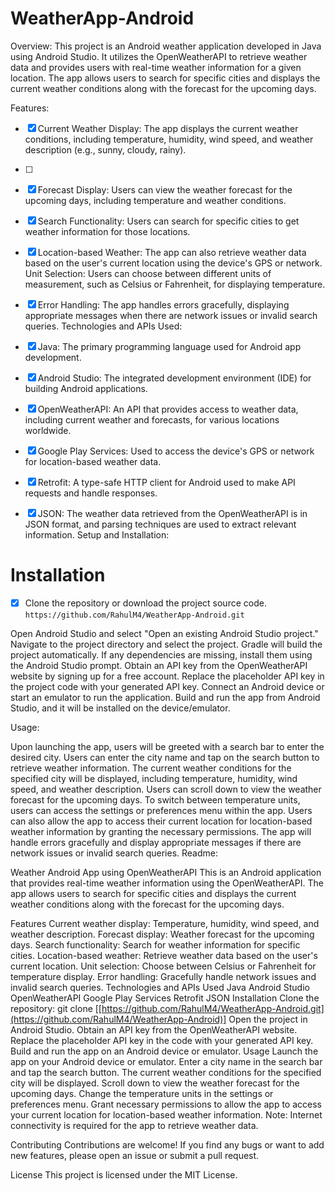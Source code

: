 # WeatherApp-Android
Overview:
This project is an Android weather application developed in Java using Android Studio. It utilizes the OpenWeatherAPI to retrieve weather data and provides users with real-time weather information for a given location. The app allows users to search for specific cities and displays the current weather conditions along with the forecast for the upcoming days.

Features:

- [x] Current Weather Display: The app displays the current weather conditions, including temperature, humidity, wind speed, and weather description (e.g., sunny, cloudy, rainy).
- [ ] 
- [x] Forecast Display: Users can view the weather forecast for the upcoming days, including temperature and weather conditions.
- [x] Search Functionality: Users can search for specific cities to get weather information for those locations.

- [x] Location-based Weather: The app can also retrieve weather data based on the user's current location using the device's GPS or network.
Unit Selection: Users can choose between different units of measurement, such as Celsius or Fahrenheit, for displaying temperature.
- [x] Error Handling: The app handles errors gracefully, displaying appropriate messages when there are network issues or invalid search queries.
Technologies and APIs Used:

- [x] Java: The primary programming language used for Android app development.
- [x] Android Studio: The integrated development environment (IDE) for building Android applications.
- [x] OpenWeatherAPI: An API that provides access to weather data, including current weather and forecasts, for various locations worldwide.
- [x] Google Play Services: Used to access the device's GPS or network for location-based weather data.
- [x] Retrofit: A type-safe HTTP client for Android used to make API requests and handle responses.
- [x] JSON: The weather data retrieved from the OpenWeatherAPI is in JSON format, and parsing techniques are used to extract relevant information.
Setup and Installation:

# Installation #
- [x] Clone the repository or download the project source code.
      `https://github.com/RahulM4/WeatherApp-Android.git`
      
<p> Open Android Studio and select "Open an existing Android Studio project."
Navigate to the project directory and select the project.
Gradle will build the project automatically. If any dependencies are missing, install them using the Android Studio prompt.
Obtain an API key from the OpenWeatherAPI website by signing up for a free account.
Replace the placeholder API key in the project code with your generated API key.
Connect an Android device or start an emulator to run the application.
Build and run the app from Android Studio, and it will be installed on the device/emulator.
</p>
Usage:

Upon launching the app, users will be greeted with a search bar to enter the desired city.
Users can enter the city name and tap on the search button to retrieve weather information.
The current weather conditions for the specified city will be displayed, including temperature, humidity, wind speed, and weather description.
Users can scroll down to view the weather forecast for the upcoming days.
To switch between temperature units, users can access the settings or preferences menu within the app.
Users can also allow the app to access their current location for location-based weather information by granting the necessary permissions.
The app will handle errors gracefully and display appropriate messages if there are network issues or invalid search queries.
Readme:

Weather Android App using OpenWeatherAPI
This is an Android application that provides real-time weather information using the OpenWeatherAPI. The app allows users to search for specific cities and displays the current weather conditions along with the forecast for the upcoming days.

Features
Current weather display: Temperature, humidity, wind speed, and weather description.
Forecast display: Weather forecast for the upcoming days.
Search functionality: Search for weather information for specific cities.
Location-based weather: Retrieve weather data based on the user's current location.
Unit selection: Choose between Celsius or Fahrenheit for temperature display.
Error handling: Gracefully handle network issues and invalid search queries.
Technologies and APIs Used
Java
Android Studio
OpenWeatherAPI
Google Play Services
Retrofit
JSON
Installation
Clone the repository: git clone [[https://github.com/RahulM4/WeatherApp-Android.git](https://github.com/RahulM4/WeatherApp-Android)]
Open the project in Android Studio.
Obtain an API key from the OpenWeatherAPI website.
Replace the placeholder API key in the code with your generated API key.
Build and run the app on an Android device or emulator.
Usage
Launch the app on your Android device or emulator.
Enter a city name in the search bar and tap the search button.
The current weather conditions for the specified city will be displayed.
Scroll down to view the weather forecast for the upcoming days.
Change the temperature units in the settings or preferences menu.
Grant necessary permissions to allow the app to access your current location for location-based weather information.
Note: Internet connectivity is required for the app to retrieve weather data.

Contributing
Contributions are welcome! If you find any bugs or want to add new features, please open an issue or submit a pull request.

License
This project is licensed under the MIT License.
